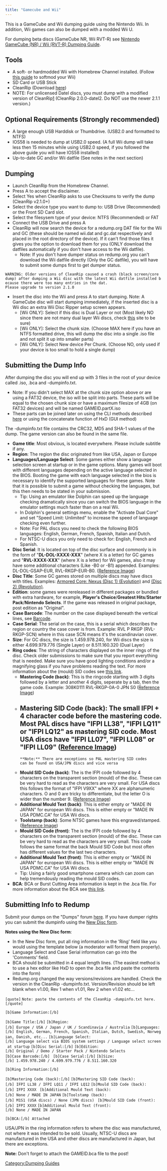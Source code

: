 ```yaml
---
title: "Gamecube and Wii"
---
```


This is a GameCube and Wii dumping guide using the Nintendo Wii. In
addition, Wii games can also be dumped with a modded Wii U.

For dumping beta discs (GameCube NR, Wii RVT-R) see [Nintendo GameCube
(NR) / Wii (RVT-R) Dumping
Guide](Nintendo_GameCube_\(NR\)_/_Wii_\(RVT-R\)_Dumping_Guide "wikilink").

## Tools

  - A soft- or hardmodded Wii with Homebrew Channel installed. (Follow
    [this guide](https://sites.google.com/site/completesg/) to softmod
    your Wii)
  - SD Card or USB Stick
  - CleanRip (Download [here](http://wiibrew.org/wiki/CleanRip))
  - NOTE: For unlicensed Datel discs, you must dump with a modified
    version of
    CleanRip[1](https://github.com/spycrab/cleanrip/releases/tag/2.0.0-datel2)
    (CleanRip 2.0.0-datel2. Do NOT use the newer 2.1.1 version.)

## Optional Requirements (Strongly recommended)

  - A large enough USB Harddisk or Thumbdrive. (USB2.0 and formatted to
    NTFS)
  - IOS58 is needed to dump at USB2.0 speed. (A full Wii dump will take
    less then 15 minutes while using USB2.0 speed, if you followed the
    above guide you will have IOS58 installed)
  - Up-to-date GC and/or Wii datfile (See notes in the next section)

## Dumping

  - Launch CleanRip from the Homebrew Channel.
  - Press A to accept the disclaimer.
  - Select Yes when CleanRip asks to use Checksums to verify the dump
    (CleanRip v2.1.0+)
  - Select the device type you want to dump to: USB Drive (Recommended)
    or the Front SD Card slot.
  - Select the filesysem type of your device: NTFS (Recommended) or FAT
  - Connect the USB Drive and press A
  - CleanRip will now search the device for a redump.org DAT file for
    the Wii and GC (these should be named wii.dat and gc.dat
    respectively and placed in the root directory of the device). If it
    can't find those files it gives you the option to download them for
    you (ONLY download the datfiles automatically if you don't have
    access to the Wii datfile).
      - Note: If you don't have dumper status on redump.org you can't
        download the Wii datfile directly (Only the GC datfile), you
        will have to submit some dumps first to get dumper status.

`WARNING: Older versions of CleanRip caused a crash (black screen/core dump) after dumping a Wii disc with the latest Wii datfile installed because there were too many entries in the dat.`
`Please upgrade to version 2.1.0`

  - Insert the disc into the Wii and press A to start dumping. Note: A
    GameCube disc will start dumping immediately, if the inserted disc
    is a Wii disc an extra Wii Disc Ripper setup screen appears.
      - \[Wii ONLY\]: Select if this disc is Dual Layer or not (Most
        likely NO since there are not many dual layer Wii discs, check
        [this](https://wiki.dolphin-emu.org/index.php?title=Category:Dual_Layer_Disc_games)
        site to be sure)
      - \[Wii ONLY\]: Select the chunk size. (Choose MAX here if you
        have an NTFS formatted drive, this will dump the disc into a
        single .iso file and not split it up into smaller parts)
      - \[Wii ONLY\]: Select New device Per Chunk. (Choose NO, only used
        if your device is too small to hold a single dump)

## Submitting the Dump Info

After dumping the disc you will end up with 3 files in the root of your
device called <GAMEID>.iso, <GAMEID>.bca and <GAMEID>-dumpinfo.txt.

  - Note: If you didn't select MAX at the chunk size option above or are
    using a FAT32 device, the iso will be split into parts. These parts
    will be equal to the chosen chunk size or have a maximum filesize of
    4GB (on FAT32 devices) and will be named GAMEID.partX.iso
  - These parts can be joined later on using the CLI methods described
    [here](https://wiki.dolphin-emu.org/index.php?title=Ripping_Games#Joining_Split_Files)
    or using the concatenate function of HxD (GUI method)

The <GAMEID>-dumpinfo.txt file contains the CRC32, MD5 and SHA-1 values
of the dump. The game version can also be found in the same file.

  - **Game title**: Most obvious, is located everywhere. Please include
    subtitle if any.
  - **Region**: The region the disc originated from like USA, Japan or
    Europe
  - **Languages/Language Select**: Some games either show a language
    selection screen at startup or in the game options. Many games will
    boot with different languages depending on the active language
    selected in the BIOS. Booting the game with each language selected
    in the bios is necessary to identify the supported languages for
    these games. Note that it is possible to submit a game without
    checking the languages, but this then needs to be stated in your
    submission.
      - Tip: Using an emulator like Dolphin can speed up the language
        checking dramatically since you can switch the BIOS language in
        the emulator settings much faster than on a real Wii.
      - In Dolphin's general settings menu, enable the "Activate Dual
        Core" and set "Speed Limit: Unlimited" to increase the speed of
        language checking even further.
      - Note: For PAL discs you need to check the following BIOS
        languages: English, German, French, Spanish, Italian and Dutch.
      - For NTSC-U discs you only need to check for: English, French and
        Spanish.
  - **Disc Serial**: It is located on top of the disc surface and
    commonly is in the form of "**DL-DOL-XXXX-XXX**" (where X is a
    letter) for GC games and "**RVL-XXXX-XXX**" (where X is a letter)
    for Wii games, also it may have some additional characters (Like -B0
    or -B1) appended. Examples: DL-DOL-GSAP-EUR, RVL-RKGP-EUR-B0.
    ([Reference Image](https://i.imgur.com/9eU3fUa.png))
  - **Disc Title**: Some GC games stored on multiple discs may have
    discs with titles. Examples: [Armored Core: Nexus (Disc 1)
    (Evolution)](http://redump.org/disc/15041/) and [(Disc 2)
    (Revolution)](http://redump.org/disc/15042/).
  - **Edition**: some games were rereleased in different packages or
    bundled with extra hardware, for example, **Player's
    Choice**/**Greatest Hits**/**Starter Pack**/**Nintendo Selects**. If
    the game was released in original package, post edition as
    "Original".
  - **Case Barcode**: The number on the case displayed beneath the
    vertical lines, see [Barcode](http://en.wikipedia.org/wiki/Barcode).
  - **Case Serial**: The serial on the case, this is a serial which
    describes the region or country the case cover is from. Example: RVL
    P RKGP (RVL-RKGP-SCN) where in this case SCN means it's the
    scandinavian cover.
  - **Size**: For GC discs, the size is 1.459.978.240, for Wii discs the
    size is either 4.699.979.776 (Single Layer) or 8.511.160.320 (Dual
    Layer)
  - **Ring codes**: The string of characters displayed on the inner
    rings of the disc. Check older submissions to make sure that you
    report everything that is needed. Make sure you have good lighting
    conditions and/or a magnifying glass if you have problems reading
    the text. For more information about the (mould) SID codes see [this
    link](http://www.ifpi.org/content/library/sid-code-implementation-guide.pdf).
      - **Mastering Code (back)**: This is the ringcode starting with 3
        digits followed by a letter and another 4 digits, seperate by a
        tab, then the game code. Example: 308K0111 RVL-RKGP-0A-0 JPN S0
        ([Reference Image](https://i.imgur.com/oSgxUvD.png))
      - **Mastering SID Code (back)**: The small IFPI + 4 character code
        before the mastering code. Most PAL discs have "IFPI LL38",
        "IFPI LQ11" or "IFPI LQ12" as mastering SID code. Most USA discs
        have "IFPI LL07", "IFPI LL08" or "IFPI LL09" ([Reference
        Image](https://i.imgur.com/oSgxUvD.png))
          -
            **Note:** There are exceptions so PAL mastering SID codes
            can be found on USA/JPN discs and vice versa
      - **Mould SID Code (back)**: The is the IFPI code followed by 4
        characters on the transparent section (mould) of the disc. These
        can be very hard to read as the characters are very small. For
        USA discs this follows the format of "IFPI V9XX" where XX are
        alphanumeric characters. O and 0 are tricky to differentiate,
        but the letter O is wider than the number 9. ([Reference
        Image](https://imgur.com/xo2CPx7.png))
      - **Additional Mould Text (back)**: This is either empty or "MADE
        IN JAPAN" for european Wii discs. This is either empty or "MADE
        IN USA PDMC.CA" for USA Wii discs.
      - **Toolstamp (back)**: Some NTSC games have this
        engraved/stamped. ([Reference
        Image](https://imgur.com/JX9eqr6.png))
      - **Mould SID Code (front)**: The is the IFPI code followed by 4
        characters on the transparent section (mould) of the disc. These
        can be very hard to read as the characters are very small. This
        code follows the same format the back Mould SID Code but most
        often has different values for the last two characters.
      - **Additional Mould Text (front)**: This is either empty or "MADE
        IN JAPAN" for european Wii discs. This is either empty or "MADE
        IN USA PDMC.CA" for USA Wii discs.
      - Tip: Using a fairly good smartphone camera which can zoom can
        help tremendously reading the mould SID codes.
  - **BCA**: BCA or Burst Cutting Area information is kept in the
    <GAMEID>.bca file. For more information about the BCA see [this
    link](https://en.wikipedia.org/wiki/Burst_cutting_area).

## Submitting Info to Redump

Submit your dumps on the "Dumps" forum
[here](http://forum.redump.org/forum/11/dumps/). If you have dumper
rights you can submit the dumpinfo using the [New Disc
form](http://redump.org/newdisc/).

**Notes using the New Disc form**:

  - In the New Disc form, put all ring information in the 'Ring' field
    like you would using the template below (a moderator will format
    them properly).
  - Language Select and Case Serial information can go into the
    'Comments' field.
  - BCA should be submitted in 4 equal length lines. (The easiest method
    is to use a hex editor like HxD to open the .bca file and paste the
    contents into the form)
  - Redump.org changed the way versions/revisions are handled. Check the
    version in the CleanRip <GAMEID>-dumpinfo.txt. Version/Revision
    should be left blank when v1.00, Rev 1 when v1.01, Rev 2 when v1.02
    etc...

`[quote]`
`Note: paste the contents of the CleanRip `<GAMEID>`-dumpinfo.txt here.`
`[/quote]`

`[b]Game Information:[/b]`

`[b]Game Title:[/b]`
`[b]Region:[/b] Europe / USA / Japan / UK / Scandinavia / Australia`
`[b]Languages:[/b] English, German, French, Spanish, Italian, Dutch, Swedish, Norwegian, Danish, etc...`
`[b]Language Select:[/b] Language select via BIOS system settings / Language select screen at startup`
`[b]Disc Serial:[/b]`
`[b]Edition:[/b] Original / Demo / Starter Pack / Nintendo Selects`
`[b]Case Barcode:[/b] `
`[b]Case Serial:[/b]`
`[b]Size:[/b] 1.459.978.240 / 4.699.979.776 / 8.511.160.320`

`[b]Ring Information:[/b]`

`[b]Mastering Code (back):[/b]`
`[b]Mastering SID Code (back):[/b] IFPI LL38 / IFPI LQ11 / IFPI LQ12`
`[b]Mould SID Code (back):[/b] IFPI XXXX `
`[b]Additional Mould Text (back):[/b] None / MADE IN JAPAN`
`[b]Toolstamp (back):[/b] M1S1 (USA discs) / None (JPN discs) `
`[b]Mould SID Code (front):[/b] IFPI XXXX`
`[b]Additional Mould Text (front):[/b] None / MADE IN JAPAN`

`[b]BCA:[/b] Attached`

USA/JPN in the ring information refers to where the disc was
manufactured, not where it was intended to be sold. Usually, NTSC-U
discs are manufactured in the USA and other discs are manufactured in
Japan, but there are exceptions.

**Note:** Don't forget to attach the GAMEID.bca file to the post\!

[Category:Dumping Guides](Category:Dumping_Guides "wikilink")